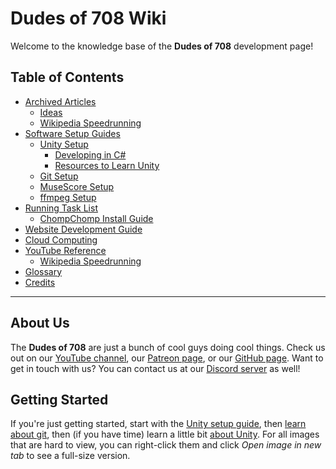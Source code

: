 # Dudes of 708 Wiki

Welcome to the knowledge base of the **Dudes of 708** development page!

## Table of Contents

* [Archived Articles](archive)
  * [Ideas](archive/ideas)
  * [Wikipedia Speedrunning](archive/wikipedia)
* [Software Setup Guides](software)
  * [Unity Setup](software/unity)
    * [Developing in C#](software/unity/code)
    * [Resources to Learn Unity](software/unity/learn)
  * [Git Setup](software/git)
  * [MuseScore Setup](software/musescore)
  * [ffmpeg Setup](software/ffmpeg)
* [Running Task List](tasks)
  * [ChompChomp Install Guide](tasks/chompchomp)
* [Website Development Guide](website)
* [Cloud Computing](hosting)
* [YouTube Reference](youtube)
  * [Wikipedia Speedrunning](youtube/wikipedia)
* [Glossary](glossary)
* [Credits](credits)

-----

## About Us

The **Dudes of 708** are just a bunch of cool guys doing cool things. Check us out on our [YouTube channel](https://www.youtube.com/channel/UCdbqUWT3_0WgybqNuCX9uJA), our [Patreon page](https://patreon.com/dudesof708), or our [GitHub page](https://github.com/dudesof708). Want to get in touch with us? You can contact us at our [Discord server](https://discord.gg/WUGMTcZ) as well!

## Getting Started

If you're just getting started, start with the [Unity setup guide](software/unity), then [learn about git](software/unity/commits), then (if you have time) learn a little bit [about Unity](software/unity/learn). For all images that are hard to view, you can right-click them and click *Open image in new tab* to see a full-size version.
